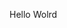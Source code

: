 Hello Wolrd


































































































































































































































































































































































































































































































































































































































































































































































































































































































































































































































































































































































































































































































































































































































































































































































































































































































































































































































































































































































































































































































































































































































































































































































































































































